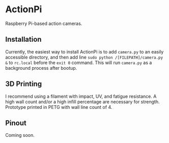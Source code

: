 # ActionPi
Raspberry Pi-based action cameras.

## Installation
Currently, the easiest way to install ActionPi is to add `camera.py` to an easily accessible directory, and then add line `sudo python /[FILEPATH]/camera.py &` to `rc.local` before the `exit 0` command.  This will run `camera.py` as a background process after bootup. 

## 3D Printing
I recommend using a filament with impact, UV, and fatigue resistance.  A high wall count and/or a high infill percentage are necessary for strength.
Prototype printed in PETG with wall line count of 4.

## Pinout
Coming soon.
